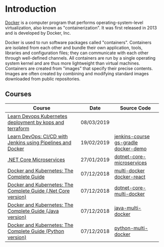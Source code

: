 # Introduction

[Docker](<https://en.wikipedia.org/wiki/Docker_(software)>) is a computer program that performs operating-system-level virtualization, also known as "containerization". It was first released in 2013 and is developed by Docker, Inc.

Docker is used to run software packages called "containers". Containers are isolated from each other and bundle their own application, tools, libraries and configuration files; they can communicate with each other through well-defined channels. All containers are run by a single operating system kernel and are thus more lightweight than virtual machines. Containers are created from "images" that specify their precise contents. Images are often created by combining and modifying standard images downloaded from public repositories.

## Courses

| Course                                                                                                                                   | Date       | Source Code                                                                                                                                                                      |
| ---------------------------------------------------------------------------------------------------------------------------------------- | ---------- | -------------------------------------------------------------------------------------------------------------------------------------------------------------------------------- |
| [Learn Devops Kubernetes deployment by kops and terraform ](/other/cicd-learn-devops-kubernetes-deployment-by-kops-and-terraform.md)     | 08/03/2019 |                                                                                                                                                                                  |
| [Learn DevOps: CI/CD with Jenkins using Pipelines and Docker](/other/cicd-learn-devops-ci-cd-with-jenkins-using-pipelines-and-docker.md) | 19/02/2019 | [jenkins-course ](https://github.com/peelmicro/jenkins-course)<br>[gs-gradle](https://github.com/peelmicro/gs-gradle)<br>[docker-demo](https://github.com/peelmicro/docker-demo) |
| [.NET Core Microservices](/backend/dotnetcore-net-core-microservice.md)                                                                  | 27/01/2019 | [dotnet-core-microservices](https://github.com/peelmicro/dotnet-core-microservices)                                                                                              |
| [Docker and Kubernetes: The Complete Guide](docker-multi-docker.md)                                                                      | 07/12/2018 | [multi-docker](https://github.com/peelmicro/multi-docker) <br> [docker-react](https://github.com/peelmicro/docker-react)                                                         |
| [Docker and Kubernetes: The Complete Guide (.Net Core version)](/projects/dotnet-core-multi-docker.md)                                   | 07/12/2018 | [dotnet-core-multi-docker](https://github.com/peelmicro/dotnet-core-multi-docker)                                                                                                |
| [Docker and Kubernetes: The Complete Guide (Java version)](/projects/java-multi-docker.md)                                               | 07/12/2018 | [java-multi-docker](https://github.com/peelmicro/java-multi-docker)                                                                                                              |
| [Docker and Kubernetes: The Complete Guide (Python version)](/projects/python-multi-docker.md)                                           | 07/12/2018 | [python-multi-docker](https://github.com/peelmicro/python-multi-docker)                                                                                                          |
